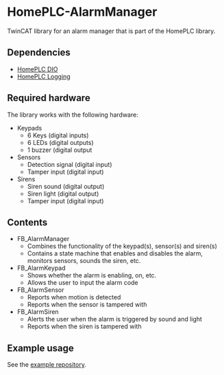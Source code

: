 # HomePLC-AlarmManager

TwinCAT library for an alarm manager that is part of the HomePLC library.

## Dependencies

- [HomePLC DIO](https://github.com/irtom/HomePLC-DIO)
- [HomePLC Logging](https://github.com/irtom/HomePLC-Logging)

## Required hardware

The library works with the following hardware:

- Keypads
  - 6 Keys (digital inputs)
  - 6 LEDs (digital outputs)
  - 1 buzzer (digital output
- Sensors
  - Detection signal (digital input)
  - Tamper input (digital input)
- Sirens
  - Siren sound (digital output)
  - Siren light (digital output)
  - Tamper input (digital input)
 
## Contents

- FB_AlarmManager
  - Combines the functionality of the keypad(s), sensor(s) and siren(s)
  - Contains a state machine that enables and disables the alarm, monitors sensors, sounds the siren, etc.
- FB_AlarmKeypad
  - Shows whether the alarm is enabling, on, etc.
  - Allows the user to input the alarm code
- FB_AlarmSensor
  - Reports when motion is detected
  - Reports when the sensor is tampered with
- FB_AlarmSiren
  - Alerts the user when the alarm is triggered by sound and light
  - Reports when the siren is tampered with

## Example usage
See the [example repository](https://github.com/irtom/HomePLC-Example).
